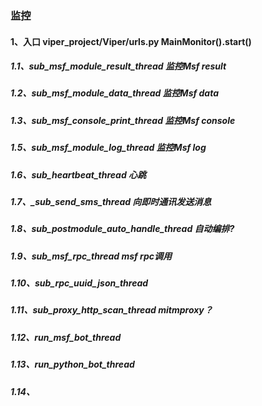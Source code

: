 ### 监控
#### 1、入口 viper_project/Viper/urls.py MainMonitor().start()
##### 1.1、sub_msf_module_result_thread 监控Msf result
##### 1.2、sub_msf_module_data_thread 监控Msf data
##### 1.3、sub_msf_console_print_thread 监控Msf console
##### 1.5、sub_msf_module_log_thread 监控Msf log
##### 1.6、sub_heartbeat_thread 心跳
##### 1.7、_sub_send_sms_thread 向即时通讯发送消息
##### 1.8、sub_postmodule_auto_handle_thread 自动编排?
##### 1.9、sub_msf_rpc_thread msf rpc调用
##### 1.10、sub_rpc_uuid_json_thread
##### 1.11、sub_proxy_http_scan_thread mitmproxy？
##### 1.12、run_msf_bot_thread
##### 1.13、run_python_bot_thread
##### 1.14、